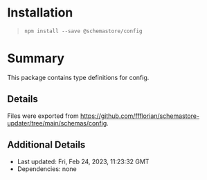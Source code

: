 # Installation
> `npm install --save @schemastore/config`

# Summary
This package contains type definitions for config.

## Details
Files were exported from https://github.com/ffflorian/schemastore-updater/tree/main/schemas/config.

## Additional Details
* Last updated: Fri, Feb 24, 2023, 11:23:32 GMT
* Dependencies: none
